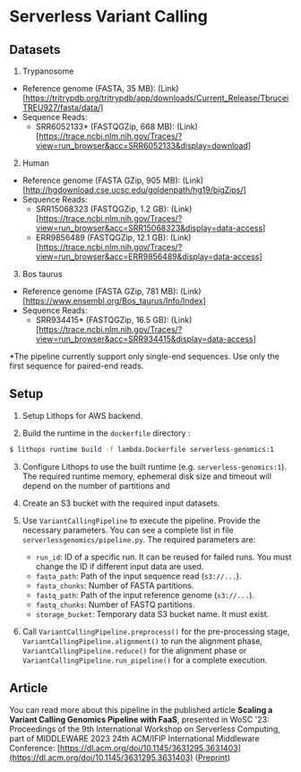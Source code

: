 # Serverless Variant Calling

## Datasets

1. Trypanosome 

- Reference genome (FASTA, 35 MB): (Link)[https://tritrypdb.org/tritrypdb/app/downloads/Current_Release/TbruceiTREU927/fasta/data/]
- Sequence Reads:
    * SRR6052133* (FASTQGZip, 668 MB): (Link)[https://trace.ncbi.nlm.nih.gov/Traces/?view=run_browser&acc=SRR6052133&display=download]

2. Human

- Reference genome (FASTA GZip, 905 MB): (Link)[http://hgdownload.cse.ucsc.edu/goldenpath/hg19/bigZips/]
- Sequence Reads:
    * SRR15068323 (FASTQGZip, 1.2 GB): (Link)[https://trace.ncbi.nlm.nih.gov/Traces/?view=run_browser&acc=SRR15068323&display=data-access]
    * ERR9856489 (FASTQGZip, 12.1 GB): (Link)[https://trace.ncbi.nlm.nih.gov/Traces/?view=run_browser&acc=ERR9856489&display=data-access]

3. Bos taurus

- Reference genome (FASTA GZip, 781 MB): (Link)[https://www.ensembl.org/Bos_taurus/Info/Index]
- Sequence Reads:
    * SRR934415* (FASTQGZip, 16.5 GB): (Link)[https://trace.ncbi.nlm.nih.gov/Traces/?view=run_browser&acc=SRR934415&display=data-access]


\*The pipeline currently support only single-end sequences. Use only the first sequence for paired-end reads.

## Setup

1. Setup Lithops for AWS backend.

2. Build the runtime in the `dockerfile` directory :

```bash
$ lithops runtime build -f lambda.Dockerfile serverless-genomics:1
```

3. Configure Lithops to use the built runtime (e.g. `serverless-genomics:1`). The required runtime memory, ephemeral disk size and timeout will depend on the number of partitions and 

4. Create an S3 bucket with the required input datasets.

5. Use `VariantCallingPipeline` to execute the pipeline. Provide the necessary parameters. You can see a complete list in file `serverlessgenomics/pipeline.py`. The required parameters are:
    - `run_id`: ID of a specific run. It can be reused for failed runs. You must change the ID if different input data are used.
    - `fasta_path`: Path of the input sequence read (`s3://...`).
    - `fasta_chunks`: Number of FASTA partitions.
    - `fastq_path`: Path of the input reference genome (`s3://...`).
    - `fastq_chunks`: Number of FASTQ partitions.
    - `storage_bucket`: Temporary data S3 bucket name. It must exist.

6. Call `VariantCallingPipeline.preprocess()` for the pre-processing stage, `VariantCallingPipeline.alignment()` to run the alignment phase, `VariantCallingPipeline.reduce()` for the alignment phase or `VariantCallingPipeline.run_pipeline()` for a complete execution.

## Article

You can read more about this pipeline in the published article **Scaling a Variant Calling Genomics Pipeline with FaaS**, presented in WoSC '23: Proceedings of the 9th International Workshop on Serverless Computing, part of MIDDLEWARE 2023 24th ACM/IFIP International Middleware Conference: [https://dl.acm.org/doi/10.1145/3631295.3631403](https://dl.acm.org/doi/10.1145/3631295.3631403) ([Preprint](http://arxiv.org/abs/2312.07090))
